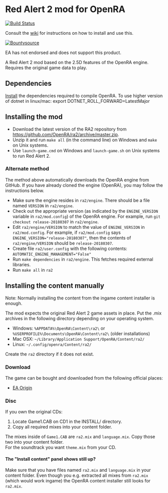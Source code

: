 # Red Alert 2 mod for OpenRA

[![Build Status](https://api.travis-ci.com/OpenRA/ra2.svg?branch=master)](https://travis-ci.com/github/OpenRA/ra2)

Consult the [wiki](https://github.com/OpenRA/ra2/wiki) for instructions on how to install and use this.

[![Bountysource](https://api.bountysource.com/badge/tracker?tracker_id=27677844)](https://www.bountysource.com/teams/openra/issues?tracker_ids=27677844)

EA has not endorsed and does not support this product.

A Red Alert 2 mod based on the 2.5D features of the OpenRA engine. Requires the original game data to play.

## Dependencies
[Install](https://github.com/OpenRA/OpenRA/blob/release-20200202/INSTALL.md) the dependencies required to compile OpenRA.
To use higher version of dotnet in linux/mac:
 export DOTNET_ROLL_FORWARD=LatestMajor

## Installing the mod

- Download the latest version of the RA2 repository from https://github.com/OpenRA/ra2/archive/master.zip.
- Unzip it and run `make all` (in the command line) on Windows and `make` on Unix systems.
- Use `launch-game.cmd` on Windows and `launch-game.sh` on Unix systems to run Red Alert 2.

### Alternate method

The method above automatically downloads the OpenRA engine from GitHub. If you have already cloned the engine (OpenRA), you may follow the instructions below.

- Make sure the engine resides in `ra2/engine`. There should be a file named `VERSION` in `ra2/engine`.
- Check out the appropriate version (as indicated by the `ENGINE_VERSION` variable in `ra2/mod.config`) of the OpenRA engine. For example, run `git checkout release-20180307` in `ra2/engine`.
- Edit `ra2/engine/VERSION` to match the value of `ENGINE_VERSION` in `ra2/mod.config`. For example, if `ra2/mod.config` says `ENGINE_VERSION="release-20180307"`, then the contents of `ra2/engine/VERSION` should be `release-20180307`.
- Create file `ra2/user.config` with the following contents: `AUTOMATIC_ENGINE_MANAGEMENT="False"`
- Run `make dependencies` in `ra2/engine`. This fetches required external libraries.
- Run `make all` in `ra2`

## Installing the content manually

Note: Normally installing the content from the ingame content installer is enough.

The mod expects the original Red Alert 2 game assets in place. Put the .mix archives in the following directory depending on your operating system.
  * Windows:  `%APPDATA%\OpenRA\Content\ra2\` or `%USERPROFILE%\Documents\OpenRA\Content\ra2\` (older installations)
  * Mac OSX:  `~/Library/Application Support/OpenRA/Content/ra2/`
  * Linux:  `~/.config/openra/Content/ra2/`

Create the `ra2` directory if it does not exist.

### Download
The game can be bought and downloaded from the following official places:

* [EA Origin](https://www.origin.com/en-de/store/buy/c-c-the-ultimate-collection/pc-download/bundle/ultimate-collection)

### Disc
If you own the original CDs:

1. Locate Game1.CAB on CD1 in the INSTALL/ directory.
2. Copy all required mixes into your content folder.  

The mixes inside of `Game1.CAB` are `ra2.mix` and `language.mix`.
Copy those two into your content folder.  
For the soundtrack you want `theme.mix` from your CD.

#### The "Install content" panel shows still up?

Make sure that you have files named `ra2.mix` and `language.mix` in your content folder. Even though you e.g. extracted all mixes from `ra2.mix` (which would work ingame) the OpenRA content installer still looks for `ra2.mix`.
